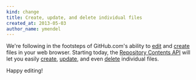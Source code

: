```yaml
---
kind: change
title: Create, update, and delete individual files
created_at: 2013-05-03
author_name: ymendel
---
```


We're following in the footsteps of GitHub.com's ability to [edit][web_edit] and
[create][web_create] files in your web browser. Starting today, the
[Repository Contents API][docs] will let you easily [create][], [update][], and even
[delete][] individual files.

Happy editing!


[web_edit]:   https://github.com/blog/143-inline-file-editing
[web_create]: https://github.com/blog/1327-creating-files-on-github

[docs]:   ../v3/repos/contents/
[create]: ../v3/repos/contents/#create-a-file
[update]: ../v3/repos/contents/#update-a-file
[delete]: ../v3/repos/contents/#delete-a-file
